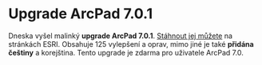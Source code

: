 <!--
title : Upgrade ArcPad 7.0.1
author : Roman Ožana <ozana@omdesign.cz>
date : 4.10.2006 07:07:34
tags : ESRI, GIS, GPS, software
-->

# Upgrade ArcPad 7.0.1

Dneska vyšel malinký **upgrade ArcPad 7.0.1**. [Stáhnout jej můžete][1] na stránkách ESRI. Obsahuje 125 vylepšení a oprav, mimo jiné je také **přidána** **češtiny** a korejština. Tento upgrade je zdarma pro uživatele ArcPad 7.0.

 [1]: http://www.esri.com/software/arcgis/arcpad/ "Stažení ArcPad 7.0.1"